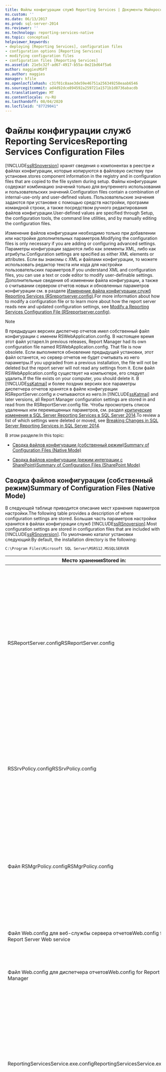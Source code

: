 ```yaml
---
title: Файлы конфигурации служб Reporting Services | Документы Майкрософт
ms.custom: ''
ms.date: 06/13/2017
ms.prod: sql-server-2014
ms.reviewer: ''
ms.technology: reporting-services-native
ms.topic: conceptual
helpviewer_keywords:
- deploying [Reporting Services], configuration files
- configuration options [Reporting Services]
- modifying configuration files
- configuration files [Reporting Services]
ms.assetid: 21e5c32f-ad67-4917-b55a-8e21bd64f5a6
author: maggiesMSFT
ms.author: maggies
manager: kfile
ms.openlocfilehash: c31f01c8aae3de59e46751a256349258eaab6546
ms.sourcegitcommit: ad4d92dce894592a259721a1571b1d8736abacdb
ms.translationtype: MT
ms.contentlocale: ru-RU
ms.lasthandoff: 08/04/2020
ms.locfileid: "87729041"
---
```

# <a name="reporting-services-configuration-files"></a><span data-ttu-id="87c44-102">Файлы конфигурации служб Reporting Services</span><span class="sxs-lookup"><span data-stu-id="87c44-102">Reporting Services Configuration Files</span></span>
  [!INCLUDE[ssRSnoversion](../../includes/ssrsnoversion-md.md)] <span data-ttu-id="87c44-103">хранят сведения о компонентах в реестре и файлах конфигурации, которые копируются в файловую систему при установке.</span><span class="sxs-lookup"><span data-stu-id="87c44-103">stores component information in the registry and in configuration files that are copied to the file system during setup.</span></span> <span data-ttu-id="87c44-104">Файлы конфигурации содержат комбинацию значений только для внутреннего использования и пользовательских значений.</span><span class="sxs-lookup"><span data-stu-id="87c44-104">Configuration files contain a combination of internal-use-only and user-defined values.</span></span> <span data-ttu-id="87c44-105">Пользовательские значения задаются при установке с помощью средств настройки, программ командной строки, а также посредством ручного редактирования файлов конфигурации.</span><span class="sxs-lookup"><span data-stu-id="87c44-105">User-defined values are specified through Setup, the configuration tools, the command line utilities, and by manually editing the configuration files.</span></span>  
  
 <span data-ttu-id="87c44-106">Изменение файлов конфигурации необходимо только при добавлении или настройке дополнительных параметров.</span><span class="sxs-lookup"><span data-stu-id="87c44-106">Modifying the configuration files is only necessary if you are adding or configuring advanced settings.</span></span> <span data-ttu-id="87c44-107">Параметры конфигурации задаются либо как элементы XML, либо как атрибуты.</span><span class="sxs-lookup"><span data-stu-id="87c44-107">Configuration settings are specified as either XML elements or attributes.</span></span> <span data-ttu-id="87c44-108">Если вы знакомы с XML и файлами конфигурации, то можете использовать редактор текста или кода для настройки пользовательских параметров.</span><span class="sxs-lookup"><span data-stu-id="87c44-108">If you understand XML and configuration files, you can use a text or code editor to modify user-definable settings.</span></span> <span data-ttu-id="87c44-109">Дополнительные сведения об изменении файла конфигурации, а также о считывании сервером отчетов новых и обновленных параметров конфигурации см. в разделе [Изменение файла конфигурации служб Reporting Services (RSreportserver.config)](modify-a-reporting-services-configuration-file-rsreportserver-config.md).</span><span class="sxs-lookup"><span data-stu-id="87c44-109">For more information about how to modify a configuration file or to learn more about how the report server reads new and updated configuration settings, see [Modify a Reporting Services Configuration File &#40;RSreportserver.config&#41;](modify-a-reporting-services-configuration-file-rsreportserver-config.md).</span></span>  
  
> [!NOTE]  
>  <span data-ttu-id="87c44-110">В предыдущих версиях диспетчер отчетов имел собственный файл конфигурации с именем RSWebApplication.config. В настоящее время этот файл устарел.</span><span class="sxs-lookup"><span data-stu-id="87c44-110">In previous releases, Report Manager had its own configuration file named RSWebApplication.config. That file is now obsolete.</span></span> <span data-ttu-id="87c44-111">Если выполняется обновление предыдущей установки, этот файл останется, но сервер отчетов не будет считывать из него параметры.</span><span class="sxs-lookup"><span data-stu-id="87c44-111">If you upgraded from a previous installation, the file will not be deleted but the report server will not read any settings from it.</span></span> <span data-ttu-id="87c44-112">Если файл RSWebApplication.config существует на компьютере, его следует удалить.</span><span class="sxs-lookup"><span data-stu-id="87c44-112">If the file exists on your computer, you should delete it.</span></span> <span data-ttu-id="87c44-113">В [!INCLUDE[ssKatmai](../../includes/sskatmai-md.md)] и более поздних версиях все параметры диспетчера отчетов хранятся в файле конфигурации RSReportServer.config и считываются из него.</span><span class="sxs-lookup"><span data-stu-id="87c44-113">In [!INCLUDE[ssKatmai](../../includes/sskatmai-md.md)] and later versions, all Report Manager configuration settings are stored in and read from the RSReportServer.config file.</span></span> <span data-ttu-id="87c44-114">Чтобы просмотреть список удаленных или перемещенных параметров, см. раздел [критические изменения в SQL Server Reporting Services в SQL Server 2014](../breaking-changes-in-sql-server-reporting-services-in-sql-server-2016.md).</span><span class="sxs-lookup"><span data-stu-id="87c44-114">To review a list of which settings were deleted or moved, see [Breaking Changes in SQL Server Reporting Services in SQL Server 2014](../breaking-changes-in-sql-server-reporting-services-in-sql-server-2016.md).</span></span>  
  
 <span data-ttu-id="87c44-115">В этом разделе:</span><span class="sxs-lookup"><span data-stu-id="87c44-115">In this topic:</span></span>  
  
-   [<span data-ttu-id="87c44-116">Сводка файлов конфигурации (собственный режим)</span><span class="sxs-lookup"><span data-stu-id="87c44-116">Summary of Configuration Files (Native Mode)</span></span>](#bkmk_config_file_Summary_native_mode)  
  
-   [<span data-ttu-id="87c44-117">Сводка файлов конфигурации (режим интеграции с SharePoint)</span><span class="sxs-lookup"><span data-stu-id="87c44-117">Summary of Configuration Files (SharePoint Mode)</span></span>](#bkmk_config_file_Summary_sharepoint_mode)  
  
##  <a name="summary-of-configuration-files-native-mode"></a><a name="bkmk_config_file_Summary_native_mode"></a> <span data-ttu-id="87c44-118">Сводка файлов конфигурации (собственный режим)</span><span class="sxs-lookup"><span data-stu-id="87c44-118">Summary of Configuration Files (Native Mode)</span></span>  
 <span data-ttu-id="87c44-119">В следующей таблице приводится описание мест хранения параметров настройки.</span><span class="sxs-lookup"><span data-stu-id="87c44-119">The following table provides a description of where configuration settings are stored.</span></span> <span data-ttu-id="87c44-120">Большая часть параметров настройки хранится в файлах конфигурации служб [!INCLUDE[ssRSnoversion](../../includes/ssrsnoversion-md.md)].</span><span class="sxs-lookup"><span data-stu-id="87c44-120">Most configuration settings are stored in configuration files that are included with [!INCLUDE[ssRSnoversion](../../includes/ssrsnoversion-md.md)].</span></span> <span data-ttu-id="87c44-121">По умолчанию каталог установки следующий:</span><span class="sxs-lookup"><span data-stu-id="87c44-121">By default, the installation directory is the following:</span></span>  
  
```  
C:\Program Files\Microsoft SQL Server\MSRS12.MSSQLSERVER  
```  
  
|<span data-ttu-id="87c44-122">Место хранения</span><span class="sxs-lookup"><span data-stu-id="87c44-122">Stored in:</span></span>|<span data-ttu-id="87c44-123">Description</span><span class="sxs-lookup"><span data-stu-id="87c44-123">Description</span></span>|<span data-ttu-id="87c44-124">Location</span><span class="sxs-lookup"><span data-stu-id="87c44-124">Location</span></span>|  
|----------------|-----------------|--------------|  
|<span data-ttu-id="87c44-125">RSReportServer.config</span><span class="sxs-lookup"><span data-stu-id="87c44-125">RSReportServer.config</span></span>|<span data-ttu-id="87c44-126">Хранит параметры конфигурации для областей функций службы сервера отчетов: диспетчера отчетов, веб-службы сервера отчетов и фоновой обработки.</span><span class="sxs-lookup"><span data-stu-id="87c44-126">Stores configuration settings for feature areas of the Report Server service: Report Manager, the Report Server Web service, and background processing.</span></span> <span data-ttu-id="87c44-127">Дополнительные сведения о каждом параметре см. в разделе [RSReportServer Configuration File](rsreportserver-config-configuration-file.md).</span><span class="sxs-lookup"><span data-stu-id="87c44-127">For more information about each setting, see [RSReportServer Configuration File](rsreportserver-config-configuration-file.md).</span></span>|<span data-ttu-id="87c44-128">\<Installation directory>\ReportServer \Reporting Services</span><span class="sxs-lookup"><span data-stu-id="87c44-128">\<Installation directory> \Reporting Services \ReportServer</span></span>|  
|<span data-ttu-id="87c44-129">RSSrvPolicy.config</span><span class="sxs-lookup"><span data-stu-id="87c44-129">RSSrvPolicy.config</span></span>|<span data-ttu-id="87c44-130">Хранит политики управления доступом для кода для модулей сервера.</span><span class="sxs-lookup"><span data-stu-id="87c44-130">Stores the code access security policies for the server extensions.</span></span> <span data-ttu-id="87c44-131">Дополнительные сведения об этом файле см. в разделе [Using Reporting Services Security Policy Files](../extensions/secure-development/using-reporting-services-security-policy-files.md).</span><span class="sxs-lookup"><span data-stu-id="87c44-131">For more information about this file, see [Using Reporting Services Security Policy Files](../extensions/secure-development/using-reporting-services-security-policy-files.md).</span></span>|<span data-ttu-id="87c44-132">\<Installation directory>\ReportServer \Reporting Services</span><span class="sxs-lookup"><span data-stu-id="87c44-132">\<Installation directory> \Reporting Services \ReportServer</span></span>|  
|<span data-ttu-id="87c44-133">Файл RSMgrPolicy.config</span><span class="sxs-lookup"><span data-stu-id="87c44-133">RSMgrPolicy.config</span></span>|<span data-ttu-id="87c44-134">Хранит политики управления доступом для кода для диспетчера отчетов.</span><span class="sxs-lookup"><span data-stu-id="87c44-134">Stores the code access security policies for Report Manager.</span></span> <span data-ttu-id="87c44-135">Дополнительные сведения об этом файле см. в разделе [Using Reporting Services Security Policy Files](../extensions/secure-development/using-reporting-services-security-policy-files.md).</span><span class="sxs-lookup"><span data-stu-id="87c44-135">For more information about this file, see [Using Reporting Services Security Policy Files](../extensions/secure-development/using-reporting-services-security-policy-files.md).</span></span>|<span data-ttu-id="87c44-136">\<Installation directory>Services\reportmanager \Reporting Services</span><span class="sxs-lookup"><span data-stu-id="87c44-136">\<Installation directory> \Reporting Services \ReportManager</span></span>|  
|<span data-ttu-id="87c44-137">Файл Web.config для веб-службы сервера отчетов</span><span class="sxs-lookup"><span data-stu-id="87c44-137">Web.config for the Report Server Web service</span></span>|<span data-ttu-id="87c44-138">Включает только те параметры, которые необходимы для ASP.NET.</span><span class="sxs-lookup"><span data-stu-id="87c44-138">Includes only those settings that are required for ASP.NET.</span></span>|<span data-ttu-id="87c44-139">\<Installation directory>\ReportServer \Reporting Services</span><span class="sxs-lookup"><span data-stu-id="87c44-139">\<Installation directory> \Reporting Services \ReportServer</span></span>|  
|<span data-ttu-id="87c44-140">Файл Web.config для диспетчера отчетов</span><span class="sxs-lookup"><span data-stu-id="87c44-140">Web.config for Report Manager</span></span>|<span data-ttu-id="87c44-141">Включает только те параметры, которые необходимы для ASP.NET.</span><span class="sxs-lookup"><span data-stu-id="87c44-141">Includes only those settings that are required for ASP.NET.</span></span>|<span data-ttu-id="87c44-142">\<Installation directory>Services\reportmanager \Reporting Services</span><span class="sxs-lookup"><span data-stu-id="87c44-142">\<Installation directory> \Reporting Services \ReportManager</span></span>|  
|<span data-ttu-id="87c44-143">ReportingServicesService.exe.config</span><span class="sxs-lookup"><span data-stu-id="87c44-143">ReportingServicesService.exe.config</span></span>|<span data-ttu-id="87c44-144">Хранит параметры настройки, задающие уровни трассировки и параметры журнала для служб сервера отчетов.</span><span class="sxs-lookup"><span data-stu-id="87c44-144">Stores configuration settings that specify the trace levels and logging options for the Report Server service.</span></span> <span data-ttu-id="87c44-145">Дополнительные сведения об элементах этого файла см. в разделе [ReportingServicesService Configuration File](reportingservicesservice-configuration-file.md).</span><span class="sxs-lookup"><span data-stu-id="87c44-145">For more information about the elements in this file, see [ReportingServicesService Configuration File](reportingservicesservice-configuration-file.md).</span></span>|<span data-ttu-id="87c44-146">\<Installation directory>\Reporting Services \ReportServer \bin</span><span class="sxs-lookup"><span data-stu-id="87c44-146">\<Installation directory> \Reporting Services \ReportServer \Bin</span></span>|  
|<span data-ttu-id="87c44-147">Параметры регистрации</span><span class="sxs-lookup"><span data-stu-id="87c44-147">Registry settings</span></span>|<span data-ttu-id="87c44-148">Хранит состояние настройки и другие параметры, которые используются для отмены установки служб Reporting Services.</span><span class="sxs-lookup"><span data-stu-id="87c44-148">Stores configuration state and other settings used to uninstall Reporting Services.</span></span> <span data-ttu-id="87c44-149">При устранении неполадок установки или настройки, можно просмотреть эти параметры, чтобы получить представление о настройке сервера отчетов.</span><span class="sxs-lookup"><span data-stu-id="87c44-149">If you are troubleshooting an installation or configuration problem, you can view these settings to get information about how the report server is configured.</span></span><br /><br /> <span data-ttu-id="87c44-150">Не изменяйте эти параметры вручную, поскольку это может нарушить целостность установки.</span><span class="sxs-lookup"><span data-stu-id="87c44-150">Do not modify these settings directly as this can invalidate your installation.</span></span>|<span data-ttu-id="87c44-151">HKEY_LOCAL_MACHINE \SOFTWARE \Microsoft \Microsoft SQL Server \\<ИД экземпляра\>\Setup</span><span class="sxs-lookup"><span data-stu-id="87c44-151">HKEY_LOCAL_MACHINE \SOFTWARE \Microsoft \Microsoft SQL Server \\<InstanceID\> \Setup</span></span><br /><br /> <span data-ttu-id="87c44-152">**и**</span><span class="sxs-lookup"><span data-stu-id="87c44-152">**- And -**</span></span><br /><br /> <span data-ttu-id="87c44-153">HKEY_LOCAL_MACHINE\SOFTWARE\Microsoft\Microsoft SQL Server\Services\ReportServer</span><span class="sxs-lookup"><span data-stu-id="87c44-153">HKEY_LOCAL_MACHINE\SOFTWARE\Microsoft\Microsoft SQL Server\Services\ReportServer</span></span>|  
|<span data-ttu-id="87c44-154">RSReportDesigner.config</span><span class="sxs-lookup"><span data-stu-id="87c44-154">RSReportDesigner.config</span></span>|<span data-ttu-id="87c44-155">Хранит параметры настройки для конструктора отчетов.</span><span class="sxs-lookup"><span data-stu-id="87c44-155">Stores configuration settings for Report Designer.</span></span> <span data-ttu-id="87c44-156">Дополнительные сведения см. в статье [RSReportDesigner Configuration File](rsreportdesigner-configuration-file.md).</span><span class="sxs-lookup"><span data-stu-id="87c44-156">For more information, see [RSReportDesigner Configuration File](rsreportdesigner-configuration-file.md).</span></span>|<span data-ttu-id="87c44-157">\<drive>: \Program Files \Microsoft Visual Studio 10 \ Common7\ide\privateassemblies. \ИДЕ Common7\ide\privateassemblies.</span><span class="sxs-lookup"><span data-stu-id="87c44-157">\<drive>:\Program Files \Microsoft Visual Studio 10 \Common7 \IDE \PrivateAssemblies.</span></span>|  
|<span data-ttu-id="87c44-158">RSPreviewPolicy.config</span><span class="sxs-lookup"><span data-stu-id="87c44-158">RSPreviewPolicy.config</span></span>|<span data-ttu-id="87c44-159">Хранит политики управления доступом для кода для модулей сервера, которые используются во время предварительного просмотра отчета.</span><span class="sxs-lookup"><span data-stu-id="87c44-159">Stores the code access security policies for the server extensions used during report preview.</span></span> <span data-ttu-id="87c44-160">Дополнительные сведения об этом файле см. в разделе [Using Reporting Services Security Policy Files](../extensions/secure-development/using-reporting-services-security-policy-files.md).</span><span class="sxs-lookup"><span data-stu-id="87c44-160">For more information about this file, see [Using Reporting Services Security Policy Files](../extensions/secure-development/using-reporting-services-security-policy-files.md).</span></span>|<span data-ttu-id="87c44-161">C:\Program Files\Microsoft Visual Studio 10.0\Common7\IDE\PrivateAssembliesr</span><span class="sxs-lookup"><span data-stu-id="87c44-161">C:\Program Files\Microsoft Visual Studio 10.0\Common7\IDE\PrivateAssembliesr</span></span>|  
  
##  <a name="summary-of-configuration-files-sharepoint-mode"></a><a name="bkmk_config_file_Summary_sharepoint_mode"></a> <span data-ttu-id="87c44-162">Сводка файлов конфигурации (режим интеграции с SharePoint)</span><span class="sxs-lookup"><span data-stu-id="87c44-162">Summary of Configuration Files (SharePoint Mode)</span></span>  
 <span data-ttu-id="87c44-163">Следующая таблица содержит описание файлов конфигурации, используемых для сервера отчетов в режиме интеграции с SharePoint.</span><span class="sxs-lookup"><span data-stu-id="87c44-163">The following table provides a description of configuration files used for a SharePoint mode report server.</span></span> <span data-ttu-id="87c44-164">Большинство параметров конфигурации хранятся в базах данных приложения службы SharePoint.</span><span class="sxs-lookup"><span data-stu-id="87c44-164">Most configuration settings are stored in SharePoint service application databases.</span></span> <span data-ttu-id="87c44-165">Дополнительные сведения см. в разделе [Служба SharePoint и приложения служб Reporting Services](../reporting-services-sharepoint-service-and-service-applications.md).</span><span class="sxs-lookup"><span data-stu-id="87c44-165">For more information, see [Reporting Services SharePoint Service and Service Applications](../reporting-services-sharepoint-service-and-service-applications.md).</span></span>  
  
 <span data-ttu-id="87c44-166">По умолчанию каталог установки для режима интеграции с SharePoint следующий:</span><span class="sxs-lookup"><span data-stu-id="87c44-166">By default, the installation directory for SharePoint mode is the following:</span></span>  
  
```  
C:\Program Files\Common Files\Microsoft Shared\Web Server Extensions\15\WebServices\Reporting  
```  
  
|<span data-ttu-id="87c44-167">Место хранения</span><span class="sxs-lookup"><span data-stu-id="87c44-167">Stored in:</span></span>|<span data-ttu-id="87c44-168">Description</span><span class="sxs-lookup"><span data-stu-id="87c44-168">Description</span></span>|<span data-ttu-id="87c44-169">Location</span><span class="sxs-lookup"><span data-stu-id="87c44-169">Location</span></span>|  
|----------------|-----------------|--------------|  
|<span data-ttu-id="87c44-170">RSReportServer.config</span><span class="sxs-lookup"><span data-stu-id="87c44-170">RSReportServer.config</span></span>|<span data-ttu-id="87c44-171">Хранит параметры конфигурации для областей функций службы сервера отчетов: диспетчера отчетов, веб-службы сервера отчетов и фоновой обработки.</span><span class="sxs-lookup"><span data-stu-id="87c44-171">Stores configuration settings for feature areas of the Report Server service: Report Manager, the Report Server Web service, and background processing.</span></span> <span data-ttu-id="87c44-172">Дополнительные сведения о каждом параметре см. в разделе [RSReportServer Configuration File](rsreportserver-config-configuration-file.md).</span><span class="sxs-lookup"><span data-stu-id="87c44-172">For more information about each setting, see [RSReportServer Configuration File](rsreportserver-config-configuration-file.md).</span></span>|<span data-ttu-id="87c44-173">\<Installation directory>\ReportServer \Reporting Services</span><span class="sxs-lookup"><span data-stu-id="87c44-173">\<Installation directory> \Reporting Services \ReportServer</span></span>|  
|<span data-ttu-id="87c44-174">RSSrvPolicy.config</span><span class="sxs-lookup"><span data-stu-id="87c44-174">RSSrvPolicy.config</span></span>|<span data-ttu-id="87c44-175">Хранит политики управления доступом для кода для модулей сервера.</span><span class="sxs-lookup"><span data-stu-id="87c44-175">Stores the code access security policies for the server extensions.</span></span> <span data-ttu-id="87c44-176">Дополнительные сведения об этом файле см. в разделе [Using Reporting Services Security Policy Files](../extensions/secure-development/using-reporting-services-security-policy-files.md).</span><span class="sxs-lookup"><span data-stu-id="87c44-176">For more information about this file, see [Using Reporting Services Security Policy Files](../extensions/secure-development/using-reporting-services-security-policy-files.md).</span></span>|<span data-ttu-id="87c44-177">\<Installation directory>\ReportServer \Reporting Services</span><span class="sxs-lookup"><span data-stu-id="87c44-177">\<Installation directory> \Reporting Services \ReportServer</span></span>|  
|<span data-ttu-id="87c44-178">Файл Web.config для веб-службы сервера отчетов</span><span class="sxs-lookup"><span data-stu-id="87c44-178">Web.config for the Report Server Web service</span></span>|<span data-ttu-id="87c44-179">Включает только те параметры, которые необходимы для ASP.NET.</span><span class="sxs-lookup"><span data-stu-id="87c44-179">Includes only those settings that are required for ASP.NET.</span></span>|<span data-ttu-id="87c44-180">\<Installation directory>\ReportServer \Reporting Services</span><span class="sxs-lookup"><span data-stu-id="87c44-180">\<Installation directory> \Reporting Services \ReportServer</span></span>|  
|<span data-ttu-id="87c44-181">Параметры регистрации</span><span class="sxs-lookup"><span data-stu-id="87c44-181">Registry settings</span></span>|<span data-ttu-id="87c44-182">Хранит состояние настройки и другие параметры, которые используются для отмены установки служб Reporting Services.</span><span class="sxs-lookup"><span data-stu-id="87c44-182">Stores configuration state and other settings used to uninstall Reporting Services.</span></span> <span data-ttu-id="87c44-183">Также хранит сведения о каждом приложении службы [!INCLUDE[ssRSnoversion](../../includes/ssrsnoversion-md.md)] .</span><span class="sxs-lookup"><span data-stu-id="87c44-183">Also stores information about each [!INCLUDE[ssRSnoversion](../../includes/ssrsnoversion-md.md)] service application.</span></span><br /><br /> <span data-ttu-id="87c44-184">Не изменяйте эти параметры вручную, поскольку это может нарушить целостность установки.</span><span class="sxs-lookup"><span data-stu-id="87c44-184">Do not modify these settings directly as this can invalidate your installation.</span></span>|<span data-ttu-id="87c44-185">HKEY_LOCAL_MACHINE \SOFTWARE \Microsoft \Microsoft SQL Server \\<ИД экземпляра\>\Setup</span><span class="sxs-lookup"><span data-stu-id="87c44-185">HKEY_LOCAL_MACHINE \SOFTWARE \Microsoft \Microsoft SQL Server \\<InstanceID\> \Setup</span></span><br /><br /> <span data-ttu-id="87c44-186">Идентификатор экземпляра образца: MSSQL12.MSSQLSERVER</span><span class="sxs-lookup"><span data-stu-id="87c44-186">Example instance ID: MSSQL12.MSSQLSERVER</span></span><br /><br /> <span data-ttu-id="87c44-187">**и**</span><span class="sxs-lookup"><span data-stu-id="87c44-187">**- And -**</span></span><br /><br /> <span data-ttu-id="87c44-188">HKEY_LOCAL_MACHINE\SOFTWARE\Microsoft\Microsoft SQL Server\Reporting Services\Service Applications</span><span class="sxs-lookup"><span data-stu-id="87c44-188">HKEY_LOCAL_MACHINE\SOFTWARE\Microsoft\Microsoft SQL Server\Reporting Services\Service Applications</span></span>|  
|<span data-ttu-id="87c44-189">RSReportDesigner.config</span><span class="sxs-lookup"><span data-stu-id="87c44-189">RSReportDesigner.config</span></span>|<span data-ttu-id="87c44-190">Хранит параметры настройки для конструктора отчетов.</span><span class="sxs-lookup"><span data-stu-id="87c44-190">Stores configuration settings for Report Designer.</span></span> <span data-ttu-id="87c44-191">Дополнительные сведения см. в статье [RSReportDesigner Configuration File](rsreportdesigner-configuration-file.md).</span><span class="sxs-lookup"><span data-stu-id="87c44-191">For more information, see [RSReportDesigner Configuration File](rsreportdesigner-configuration-file.md).</span></span>|<span data-ttu-id="87c44-192">\<drive>: \Program Files \Microsoft Visual Studio 10 \ Common7\ide\privateassemblies. \ИДЕ Common7\ide\privateassemblies.</span><span class="sxs-lookup"><span data-stu-id="87c44-192">\<drive>:\Program Files \Microsoft Visual Studio 10 \Common7 \IDE \PrivateAssemblies.</span></span>|  
  
## <a name="see-also"></a><span data-ttu-id="87c44-193">См. также:</span><span class="sxs-lookup"><span data-stu-id="87c44-193">See Also</span></span>  
 <span data-ttu-id="87c44-194">[Сервер отчетов служб Reporting Services (основной режим)](reporting-services-report-server-native-mode.md) </span><span class="sxs-lookup"><span data-stu-id="87c44-194">[Reporting Services Report Server &#40;Native Mode&#41;](reporting-services-report-server-native-mode.md) </span></span>  
 <span data-ttu-id="87c44-195">[Модули служб Reporting Services](../extensions/reporting-services-extensions.md) </span><span class="sxs-lookup"><span data-stu-id="87c44-195">[Reporting Services Extensions](../extensions/reporting-services-extensions.md) </span></span>  
 <span data-ttu-id="87c44-196">[Программа rsconfig (SSRS)](../tools/rsconfig-utility-ssrs.md) </span><span class="sxs-lookup"><span data-stu-id="87c44-196">[rsconfig Utility &#40;SSRS&#41;](../tools/rsconfig-utility-ssrs.md) </span></span>  
 [<span data-ttu-id="87c44-197">Запуск и остановка службы сервера отчетов</span><span class="sxs-lookup"><span data-stu-id="87c44-197">Start and Stop the Report Server Service</span></span>](start-and-stop-the-report-server-service.md)  
  
  
